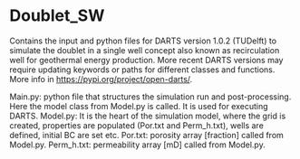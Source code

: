 # Doublet_SW
Contains the input and python files for DARTS version 1.0.2 (TUDelft) to simulate the doublet in a single well concept also known as recirculation well for geothermal energy production. More recent DARTS versions may require updating keywords or paths for different classes and functions. More info in https://pypi.org/project/open-darts/.

Main.py: python file that structures the simulation run and post-processing. Here the model class from Model.py is called. It is used for executing DARTS.
Model.py: It is the heart of the simulation model, where the grid is created, properties are populated (Por.txt and Perm_h.txt), wells are defined, initial BC are set etc.
Por.txt: porosity array [fraction] called from Model.py.
Perm_h.txt: permeability array [mD] called from Model.py.
